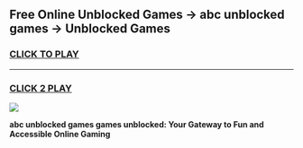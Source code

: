 
## Free Online Unblocked Games → abc unblocked games → Unblocked Games
<h3>
<a href="https://premium.freeplayer.one?title=abc_unblocked_games&ref=21F">CLICK TO PLAY</a></h3>
<hr>

<h3>
<a href="https://premium.freeplayer.one?title=abc_unblocked_games&ref=21F">CLICK 2 PLAY</a>
  
</h3>

<a href="https://premium.freeplayer.one?title=abc_unblocked_games&ref=21F/"><img src="https://clearcache.store/games.png"></a>


**abc unblocked games games unblocked: Your Gateway to Fun and Accessible Online Gaming**
